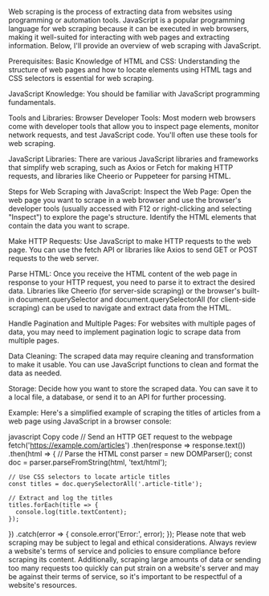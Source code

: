 Web scraping is the process of extracting data from websites using programming or automation tools. JavaScript is a popular programming language for web scraping because it can be executed in web browsers, making it well-suited for interacting with web pages and extracting information. Below, I'll provide an overview of web scraping with JavaScript.

Prerequisites:
Basic Knowledge of HTML and CSS: Understanding the structure of web pages and how to locate elements using HTML tags and CSS selectors is essential for web scraping.

JavaScript Knowledge: You should be familiar with JavaScript programming fundamentals.

Tools and Libraries:
Browser Developer Tools: Most modern web browsers come with developer tools that allow you to inspect page elements, monitor network requests, and test JavaScript code. You'll often use these tools for web scraping.

JavaScript Libraries: There are various JavaScript libraries and frameworks that simplify web scraping, such as Axios or Fetch for making HTTP requests, and libraries like Cheerio or Puppeteer for parsing HTML.

Steps for Web Scraping with JavaScript:
Inspect the Web Page: Open the web page you want to scrape in a web browser and use the browser's developer tools (usually accessed with F12 or right-clicking and selecting "Inspect") to explore the page's structure. Identify the HTML elements that contain the data you want to scrape.

Make HTTP Requests: Use JavaScript to make HTTP requests to the web page. You can use the fetch API or libraries like Axios to send GET or POST requests to the web server.

Parse HTML: Once you receive the HTML content of the web page in response to your HTTP request, you need to parse it to extract the desired data. Libraries like Cheerio (for server-side scraping) or the browser's built-in document.querySelector and document.querySelectorAll (for client-side scraping) can be used to navigate and extract data from the HTML.

Handle Pagination and Multiple Pages: For websites with multiple pages of data, you may need to implement pagination logic to scrape data from multiple pages.

Data Cleaning: The scraped data may require cleaning and transformation to make it usable. You can use JavaScript functions to clean and format the data as needed.

Storage: Decide how you want to store the scraped data. You can save it to a local file, a database, or send it to an API for further processing.

Example:
Here's a simplified example of scraping the titles of articles from a web page using JavaScript in a browser console:

javascript
Copy code
// Send an HTTP GET request to the webpage
fetch('https://example.com/articles')
  .then(response => response.text())
  .then(html => {
    // Parse the HTML
    const parser = new DOMParser();
    const doc = parser.parseFromString(html, 'text/html');
    
    // Use CSS selectors to locate article titles
    const titles = doc.querySelectorAll('.article-title');
    
    // Extract and log the titles
    titles.forEach(title => {
      console.log(title.textContent);
    });
  })
  .catch(error => {
    console.error('Error:', error);
  });
Please note that web scraping may be subject to legal and ethical considerations. Always review a website's terms of service and policies to ensure compliance before scraping its content. Additionally, scraping large amounts of data or sending too many requests too quickly can put strain on a website's server and may be against their terms of service, so it's important to be respectful of a website's resources.
